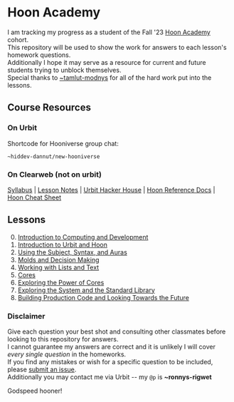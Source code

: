 # Hoon Academy

I am tracking my progress as a student of the Fall '23 [Hoon Academy](https://docs.urbit.org/build-on-urbit/urbit-academy/ha) cohort.  
This repository will be used to show the work for answers to each lesson's homework questions.  
Additionally I hope it may serve as a resource for current and future students trying to unblock themselves.  
Special thanks to [~tamlut-modnys](https://github.com/tamlut-modnys) for all of the hard work put into the lessons.

## Course Resources

### On Urbit

Shortcode for Hooniverse group chat:

```hoon
~hiddev-dannut/new-hooniverse
```

### On Clearweb (not on urbit)

[Syllabus](https://docs.google.com/document/d/1LQL4B59B0uK75KFSErb-BFJ8pbhVxyoyA1tRiv4RBlc/edit#heading=h.kszzveo5tbp3) | [Lesson Notes](https://github.com/tamlut-modnys/curriculum/tree/main/ha-23-3) | [Urbit Hacker House](https://app.gather.town/app/xAYeiPI2XDYhRM9t/urbit-hacker-house) | [Hoon Reference Docs](https://docs.urbit.org/language/hoon/reference) | [Hoon Cheat Sheet](https://storage.googleapis.com/media.urbit.org/docs/hoon-cheat-sheets-2023-01-10.pdf)

## Lessons

0. [Introduction to Computing and Development](./ha0-intro-to-computing/README.md)
1. [Introduction to Urbit and Hoon](./ha1-intro-to-urbit-and-hoon/README.md)
2. [Using the Subject, Syntax, and Auras](./ha2-using-the-subject-syntax-and-auras/README.md)
3. [Molds and Decision Making](./ha3-molds-and-decision-making/README.md)
4. [Working with Lists and Text](./ha4-working-with-lists-and-text/README.md)
5. [Cores](./ha5-cores/README.md)
6. [Exploring the Power of Cores](./ha6-exploring-the-power-of-cores/README.md)
7. [Exploring the System and the Standard Library](./ha7-exploring-the-system-and-standard-library/README.md)
8. [Building Production Code and Looking Towards the Future](./ha8-building-production-code/README.md)

### Disclaimer

Give each question your best shot and consulting other classmates before looking to this repository for answers.  
I cannot guarantee my answers are correct and it is unlikely I will cover _every single question_ in the homeworks.  
If you find any mistakes or wish for a specific question to be included, please [submit an issue](https://github.com/youfoundron/urbit-academy/issues/new).  
Additionally you may contact me via Urbit -- my `@p` is **~ronnys-rigwet**

Godspeed hooner!
